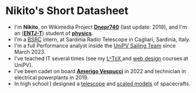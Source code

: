 # Nikito's Short Datasheet

+ I'm **Nikito**, on Wikimedia Project [**Dnepr740**](https://it.wikipedia.org/wiki/Utente:Dnepr740) (last update: 2019), and I'm an ([**ENTJ-T**](https://www.16personalities.com/entj-personality)) student of [**physics**](https://fisica.dip.unipv.it/en).
+ I'm a [BSRC](https://seti.berkeley.edu/Internship.html) intern, at Sardinia Radio Telescope in Cagliari, Sardinia, Italy.
+ I'm a full Performance analyst inside the [UniPV Sailing Team](http://www.sailingteamunipv.it/) since March 2023.
+ I've teached IT several times (see my [ LᴬTᴇX ](https://github.com/nikitodos/latex) and [web design](https://github.com/nikitodos/webdesign_intro) courses at UniPV).
+ I've been cadet on board [**Amerigo Vespucci**](https://en.wikipedia.org/wiki/Italian_training_ship_Amerigo_Vespucci) in 2022 and technician in electrical powerplants in 2019.
+ In high school I designed a [telescope](https://github.com/nikitodos/starseeker) and [scaled models](https://github.com/nikitodos/3D_Collection) of spacecrafts.
